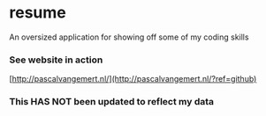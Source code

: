 resume
======

An oversized application for showing off some of my coding skills

### See website in action

[http://pascalvangemert.nl/](http://pascalvangemert.nl/?ref=github)

### This HAS NOT been updated to reflect my data
